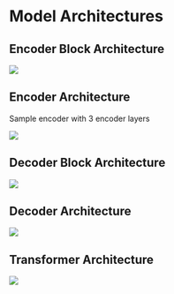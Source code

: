 # Model Architectures

## Encoder Block Architecture

![](assets/encoder_block.png)

## Encoder Architecture

Sample encoder with 3 encoder layers

![](assets/encoder.png)

## Decoder Block Architecture

![](assets/decoder_block.png)

## Decoder Architecture

![](assets/decoder.png)

## Transformer Architecture

![](assets/transformer.png)
